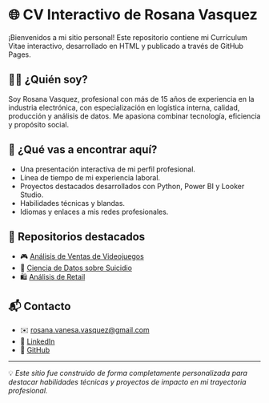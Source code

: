 
# 🌐 CV Interactivo de Rosana Vasquez

¡Bienvenidos a mi sitio personal! Este repositorio contiene mi Currículum Vitae interactivo, desarrollado en HTML y publicado a través de GitHub Pages.

## 👩‍💼 ¿Quién soy?

Soy Rosana Vasquez, profesional con más de 15 años de experiencia en la industria electrónica, con especialización en logística interna, calidad, producción y análisis de datos. Me apasiona combinar tecnología, eficiencia y propósito social.

## 🚀 ¿Qué vas a encontrar aquí?

- Una presentación interactiva de mi perfil profesional.
- Línea de tiempo de mi experiencia laboral.
- Proyectos destacados desarrollados con Python, Power BI y Looker Studio.
- Habilidades técnicas y blandas.
- Idiomas y enlaces a mis redes profesionales.

## 📂 Repositorios destacados

- 🎮 [Análisis de Ventas de Videojuegos](https://github.com/rosanavanesavasquez/VideoGamesSales)
- 🧠 [Ciencia de Datos sobre Suicidio](https://github.com/rosanavanesavasquez/Suicide_rates_Overview)
- 🛍️ [Análisis de Retail](https://github.com/rosanavanesavasquez/retail-dataset-analysis)

## 📬 Contacto

- ✉️ rosana.vanesa.vasquez@gmail.com  
- 🔗 [LinkedIn](https://linkedin.com/in/rosana-vanesa-vásquez-4a56b940)
- 🐙 [GitHub](https://github.com/rosanavanesavasquez)

---

💡 *Este sitio fue construido de forma completamente personalizada para destacar habilidades técnicas y proyectos de impacto en mi trayectoria profesional.*
